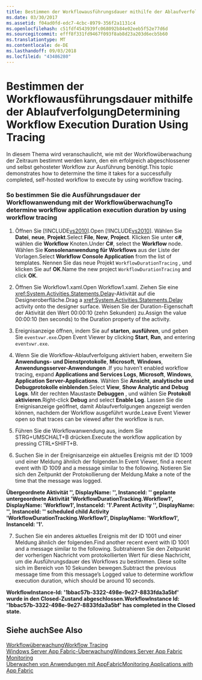 ```yaml
---
title: Bestimmen der Workflowausführungsdauer mithilfe der Ablaufverfolgung
ms.date: 03/30/2017
ms.assetid: f04ad0fd-edc7-4cbc-8979-356f2a1131c4
ms.openlocfilehash: c51fdf4543939fc068092b84e02eeb5f52e77d6d
ms.sourcegitcommit: efff8f331fd9467f093f8ab8d23a203d6ecb5b60
ms.translationtype: MT
ms.contentlocale: de-DE
ms.lasthandoff: 09/03/2018
ms.locfileid: "43486280"
---
```

# <a name="determining-workflow-execution-duration-using-tracing"></a><span data-ttu-id="5df3a-102">Bestimmen der Workflowausführungsdauer mithilfe der Ablaufverfolgung</span><span class="sxs-lookup"><span data-stu-id="5df3a-102">Determining Workflow Execution Duration Using Tracing</span></span>
<span data-ttu-id="5df3a-103">In diesem Thema wird veranschaulicht, wie mit der Workflowüberwachung der Zeitraum bestimmt werden kann, den ein erfolgreich abgeschlossener und selbst gehosteter Workflow zur Ausführung benötigt.</span><span class="sxs-lookup"><span data-stu-id="5df3a-103">This topic demonstrates how to determine the time it takes for a successfully completed, self-hosted workflow to execute by using workflow tracing.</span></span>  
  
### <a name="to-determine-workflow-application-execution-duration-by-using-workflow-tracing"></a><span data-ttu-id="5df3a-104">So bestimmen Sie die Ausführungsdauer der Workflowanwendung mit der Workflowüberwachung</span><span class="sxs-lookup"><span data-stu-id="5df3a-104">To determine workflow application execution duration by using workflow tracing</span></span>  
  
1.  <span data-ttu-id="5df3a-105">Öffnen Sie [!INCLUDE[vs2010](../../../includes/vs2010-md.md)].</span><span class="sxs-lookup"><span data-stu-id="5df3a-105">Open [!INCLUDE[vs2010](../../../includes/vs2010-md.md)].</span></span>  <span data-ttu-id="5df3a-106">Wählen Sie **Datei**, **neue**, **Projekt**.</span><span class="sxs-lookup"><span data-stu-id="5df3a-106">Select **File**, **New**, **Project**.</span></span>  <span data-ttu-id="5df3a-107">Klicken Sie unter **c#**, wählen die **Workflow** Knoten.</span><span class="sxs-lookup"><span data-stu-id="5df3a-107">Under **C#**, select the **Workflow** node.</span></span>  <span data-ttu-id="5df3a-108">Wählen Sie **Konsolenanwendung für Workflows** aus der Liste der Vorlagen.</span><span class="sxs-lookup"><span data-stu-id="5df3a-108">Select **Workflow Console Application** from the list of templates.</span></span>  <span data-ttu-id="5df3a-109">Nennen Sie das neue Projekt `WorkflowDurationTracing` , und klicken Sie auf **OK**.</span><span class="sxs-lookup"><span data-stu-id="5df3a-109">Name the new project `WorkflowDurationTracing` and click **OK**.</span></span>  
  
2.  <span data-ttu-id="5df3a-110">Öffnen Sie Workflow1.xaml.</span><span class="sxs-lookup"><span data-stu-id="5df3a-110">Open Workflow1.xaml.</span></span>  <span data-ttu-id="5df3a-111">Ziehen Sie eine <xref:System.Activities.Statements.Delay>-Aktivität auf die Designeroberfläche.</span><span class="sxs-lookup"><span data-stu-id="5df3a-111">Drag a <xref:System.Activities.Statements.Delay> activity onto the designer surface.</span></span> <span data-ttu-id="5df3a-112">Weisen Sie der Duration-Eigenschaft der Aktivität den Wert 00:00:10 (zehn Sekunden) zu.</span><span class="sxs-lookup"><span data-stu-id="5df3a-112">Assign the value 00:00:10 (ten seconds) to the Duration property of the activity.</span></span>  
  
3.  <span data-ttu-id="5df3a-113">Ereignisanzeige öffnen, indem Sie auf **starten**, **ausführen**, und geben Sie `eventvwr.exe`.</span><span class="sxs-lookup"><span data-stu-id="5df3a-113">Open Event Viewer by clicking **Start**, **Run**, and entering `eventvwr.exe`.</span></span>  
  
4.  <span data-ttu-id="5df3a-114">Wenn Sie die Workflow-Ablaufverfolgung aktiviert haben, erweitern Sie **Anwendungs- und Dienstprotokolle**, **Microsoft**, **Windows**, **Anwendungsserver-Anwendungen** .</span><span class="sxs-lookup"><span data-stu-id="5df3a-114">If you haven’t enabled workflow tracing, expand **Applications and Services Logs**, **Microsoft**, **Windows**, **Application Server-Applications**.</span></span> <span data-ttu-id="5df3a-115">Wählen Sie **Ansicht**, **analytische und Debugprotokolle einblenden**.</span><span class="sxs-lookup"><span data-stu-id="5df3a-115">Select **View**, **Show Analytic and Debug Logs**.</span></span> <span data-ttu-id="5df3a-116">Mit der rechten Maustaste **Debuggen** , und wählen Sie **Protokoll aktivieren**.</span><span class="sxs-lookup"><span data-stu-id="5df3a-116">Right-click **Debug** and select **Enable Log**.</span></span> <span data-ttu-id="5df3a-117">Lassen Sie die Ereignisanzeige geöffnet, damit Ablaufverfolgungen angezeigt werden können, nachdem der Workflow ausgeführt wurde.</span><span class="sxs-lookup"><span data-stu-id="5df3a-117">Leave Event Viewer open so that traces can be viewed after the workflow is run.</span></span>  
  
5.  <span data-ttu-id="5df3a-118">Führen Sie die Workflowanwendung aus, indem Sie STRG+UMSCHALT+B drücken.</span><span class="sxs-lookup"><span data-stu-id="5df3a-118">Execute the workflow application by pressing CTRL+SHIFT+B.</span></span>  
  
6.  <span data-ttu-id="5df3a-119">Suchen Sie in der Ereignisanzeige ein aktuelles Ereignis mit der ID 1009 und einer Meldung ähnlich der folgenden.</span><span class="sxs-lookup"><span data-stu-id="5df3a-119">In Event Viewer, find a recent event with ID 1009 and a message similar to the following.</span></span> <span data-ttu-id="5df3a-120">Notieren Sie sich den Zeitpunkt der Protokollierung der Meldung.</span><span class="sxs-lookup"><span data-stu-id="5df3a-120">Make a note of the time that the message was logged.</span></span>  
  
 <span data-ttu-id="5df3a-121">**Übergeordnete Aktivität '', DisplayName: '', InstanceId: '' geplante untergeordnete Aktivität 'WorkflowDurationTracking.Workflow1', DisplayName: 'Workflow1', InstanceId: '1'.**</span><span class="sxs-lookup"><span data-stu-id="5df3a-121">**Parent Activity '', DisplayName: '', InstanceId: '' scheduled child Activity 'WorkflowDurationTracking.Workflow1', DisplayName: 'Workflow1', InstanceId: '1'.**</span></span>  
  
7.  <span data-ttu-id="5df3a-122">Suchen Sie ein anderes aktuelles Ereignis mit der ID 1001 und einer Meldung ähnlich der folgenden.</span><span class="sxs-lookup"><span data-stu-id="5df3a-122">Find another recent event with ID 1001 and a message similar to the following.</span></span>  <span data-ttu-id="5df3a-123">Subtrahieren Sie den Zeitpunkt der vorherigen Nachricht vom protokollierten Wert für diese Nachricht, um die Ausführungsdauer des Workflows zu bestimmen. Diese sollte sich im Bereich von 10 Sekunden bewegen.</span><span class="sxs-lookup"><span data-stu-id="5df3a-123">Subtract the previous message time from this message’s Logged value to determine workflow execution duration, which should be around 10 seconds.</span></span>  
  
 <span data-ttu-id="5df3a-124">**WorkflowInstance-Id: '1bbac57b-3322-498e-9e27-8833fda3a5bf' wurde in den Closed-Zustand abgeschlossen.**</span><span class="sxs-lookup"><span data-stu-id="5df3a-124">**WorkflowInstance Id: '1bbac57b-3322-498e-9e27-8833fda3a5bf' has completed in the Closed state.**</span></span>  
  
## <a name="see-also"></a><span data-ttu-id="5df3a-125">Siehe auch</span><span class="sxs-lookup"><span data-stu-id="5df3a-125">See Also</span></span>  
 [<span data-ttu-id="5df3a-126">Workflowüberwachung</span><span class="sxs-lookup"><span data-stu-id="5df3a-126">Workflow Tracing</span></span>](../../../docs/framework/windows-workflow-foundation/workflow-tracing.md)  
 [<span data-ttu-id="5df3a-127">Windows Server App Fabric-Überwachung</span><span class="sxs-lookup"><span data-stu-id="5df3a-127">Windows Server App Fabric Monitoring</span></span>](https://go.microsoft.com/fwlink/?LinkId=201273)  
 [<span data-ttu-id="5df3a-128">Überwachen von Anwendungen mit AppFabric</span><span class="sxs-lookup"><span data-stu-id="5df3a-128">Monitoring Applications with App Fabric</span></span>](https://go.microsoft.com/fwlink/?LinkId=201275)
